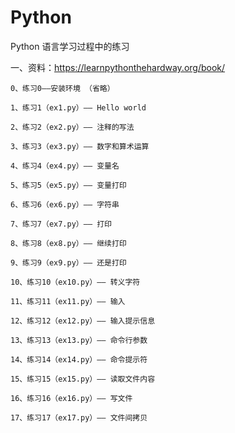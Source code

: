 # Python
Python 语言学习过程中的练习

一、资料：https://learnpythonthehardway.org/book/

    0、练习0——安装环境 （省略）

    1、练习1（ex1.py）—— Hello world 

    2、练习2（ex2.py）—— 注释的写法

    3、练习3（ex3.py）—— 数字和算术运算

    4、练习4（ex4.py）—— 变量名

    5、练习5（ex5.py）—— 变量打印

    6、练习6（ex6.py）—— 字符串

    7、练习7（ex7.py）—— 打印

    8、练习8（ex8.py）—— 继续打印

    9、练习9（ex9.py）—— 还是打印

    10、练习10（ex10.py）—— 转义字符

    11、练习11（ex11.py）—— 输入

    12、练习12（ex12.py）—— 输入提示信息

    13、练习13（ex13.py）—— 命令行参数

    14、练习14（ex14.py）—— 命令提示符

    15、练习15（ex15.py）—— 读取文件内容

    16、练习16（ex16.py）—— 写文件

    17、练习17（ex17.py）—— 文件间拷贝
